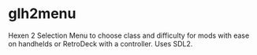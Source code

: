 # glh2menu
Hexen 2 Selection Menu to choose class and difficulty for mods with ease on handhelds or RetroDeck with a controller.  Uses SDL2.
